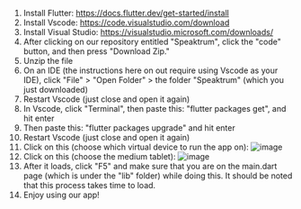 1. Install Flutter: https://docs.flutter.dev/get-started/install
2. Install Vscode: https://code.visualstudio.com/download
3. Install Visual Studio: https://visualstudio.microsoft.com/downloads/
4. After clicking on our repository entitled "Speaktrum", click the "code" button, and then press "Download Zip."
5. Unzip the file
6. On an IDE (the instructions here on out require using Vscode as your IDE), click "File" > "Open Folder" > the folder "Speaktrum" (which you just downloaded)
7. Restart Vscode (just close and open it again)
8. In Vscode, click "Terminal", then paste this: "flutter packages get", and hit enter
9. Then paste this: "flutter packages upgrade" and hit enter
10. Restart Vscode (just close and open it again)
11. Click on this (choose which virtual device to run the app on): ![image](https://github.com/nico9696/Speaktrum/assets/67781700/7e1d05e5-833c-491d-8f9b-aa5e24d66176)
12. Click on this (choose the medium tablet): ![image](https://github.com/nico9696/Speaktrum/assets/67781700/195ee00b-5459-4968-8747-96fc1246fc2f)
13. After it loads, click "F5" and make sure that you are on the main.dart page (which is under the "lib" folder) while doing this. It should be noted that this process takes time to load.
14. Enjoy using our app!


